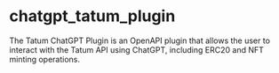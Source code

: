 # chatgpt_tatum_plugin
The Tatum ChatGPT Plugin is an OpenAPI plugin that allows the user to interact with the Tatum API using ChatGPT, including ERC20 and NFT minting operations.
